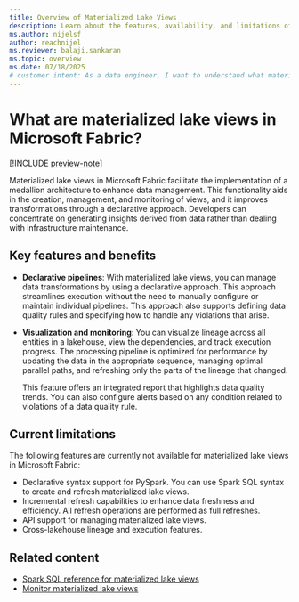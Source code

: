 ```yaml
---
title: Overview of Materialized Lake Views
description: Learn about the features, availability, and limitations of materialized lake views in Microsoft Fabric.
ms.author: nijelsf 
author: reachnijel
ms.reviewer: balaji.sankaran
ms.topic: overview
ms.date: 07/18/2025
# customer intent: As a data engineer, I want to understand what materialized lake views are in Microsoft Fabric so that I can use them for building a medallion architecture.
---
```


# What are materialized lake views in Microsoft Fabric?

[!INCLUDE [preview-note](./includes/materialized-lake-views-preview-note.md)]

Materialized lake views in Microsoft Fabric facilitate the implementation of a medallion architecture to enhance data management. This functionality aids in the creation, management, and monitoring of views, and it improves transformations through a declarative approach. Developers can concentrate on generating insights derived from data rather than dealing with infrastructure maintenance.

## Key features and benefits

* **Declarative pipelines**: With materialized lake views, you can manage data transformations by using a declarative approach. This approach streamlines execution without the need to manually configure or maintain individual pipelines. This approach also supports defining data quality rules and specifying how to handle any violations that arise.

* **Visualization and monitoring**: You can visualize lineage across all entities in a lakehouse, view the dependencies, and track execution progress. The processing pipeline is optimized for performance by updating the data in the appropriate sequence, managing optimal parallel paths, and refreshing only the parts of the lineage that changed.

  This feature offers an integrated report that highlights data quality trends. You can also configure alerts based on any condition related to violations of a data quality rule.

## Current limitations

The following features are currently not available for materialized lake views in Microsoft Fabric:

* Declarative syntax support for PySpark. You can use Spark SQL syntax to create and refresh materialized lake views.
* Incremental refresh capabilities to enhance data freshness and efficiency. All refresh operations are performed as full refreshes.
* API support for managing materialized lake views.
* Cross-lakehouse lineage and execution features.

## Related content

* [Spark SQL reference for materialized lake views](create-materialized-lake-view.md)
* [Monitor materialized lake views](monitor-materialized-lake-views.md)
